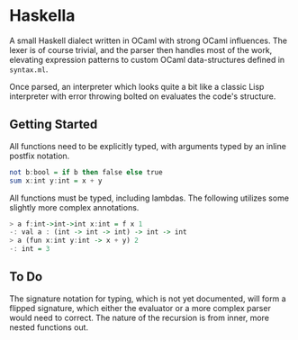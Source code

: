 # Haskella
A small Haskell dialect written in OCaml with strong OCaml 
influences. The lexer is of course trivial, and the parser
then handles most of the work, elevating expression patterns
to custom OCaml data-structures defined in `syntax.ml`.

Once parsed, an interpreter which looks quite a bit like a
classic Lisp interpreter with error throwing bolted on evaluates
the code's structure.

## Getting Started
All functions need to be explicitly typed, with arguments typed
by an inline postfix notation.

```haskell
not b:bool = if b then false else true
sum x:int y:int = x + y
```

All functions must be typed, including lambdas. The following
utilizes some slightly more complex annotations.

```haskell
> a f:int->int->int x:int = f x 1
-: val a : (int -> int -> int) -> int -> int
> a (fun x:int y:int -> x + y) 2
-: int = 3
```

## To Do
The signature notation for typing, which is not yet documented,
will form a flipped signature, which either the evaluator or a
more complex parser would need to correct. The nature of the
recursion is from inner, more nested functions out.

